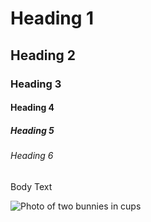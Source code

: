 # Heading 1
## Heading 2
### Heading 3
#### Heading 4
##### Heading 5
###### Heading 6
Body Text

![Photo of two bunnies in cups](https://i.ytimg.com/vi/RnlbCzb6zE8/hqdefault.jpg)
